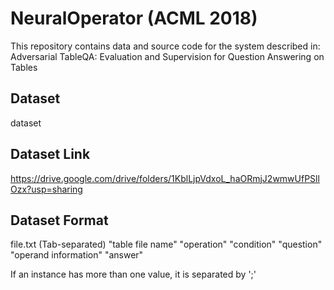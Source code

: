 NeuralOperator (ACML 2018)
==========================
This repository contains data and source code for the system described in: Adversarial TableQA: Evaluation and Supervision for Question Answering on Tables

Dataset
-------
dataset

Dataset Link
------------
https://drive.google.com/drive/folders/1KblLjpVdxoL_haORmjJ2wmwUfPSllOzx?usp=sharing

Dataset Format
--------------
file.txt (Tab-separated)
"table file name"	"operation"	"condition"	"question"	"operand information"	"answer"

If an instance has more than one value, it is separated by ';'